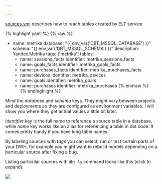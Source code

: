 ```yaml
---

---
```

[sources.yml](https://github.com/kzzzr/mybi-dbt-core/blob/master/models/sources/sources.yml) describes how to reach tables created by ELT service

{% highlight yaml %}
{% raw %}

* name: metrika
  database: "{{ env_var('DBT_MSSQL_DATABASE') }}"
  schema: "{{ env_var('DBT_MSSQL_SCHEMA') }}"
  description: Yandex.Metrika
  tags: \['metrika'\]
  tables:
  * name: sessions_facts
    identifier: metrika_sessions_facts
  * name: goals_facts
    identifier: metrika_goals_facts
  * name: purchases_facts
    identifier: metrika_purchases_facts
  * name: devices
    identifier: metrika_devices
  * name: goals
    identifier: metrika_goals
  * name: purchases
    identifier: metrika_purchases
    {% endraw %}  
    {% endhighlight %}

Mind the _database_ and _schema_ keys. They might vary between projects and deployments so they are configured as environment variables. I will show you where they get actual values a little bit later.

_Identifier_ key is the full name to reference a source table in a database, while _name_ key works like an alias for referencing a table in dbt code. It comes pretty handy if you have long table names.

By labeling sources with _tags_ you can select, run or test certain parts of your DWH, for example you might want to rebuild models depending on a particular source after fixing a bug.

Listing particular sources with `dbt ls` command looks like this (click to expand):

[![](https://habrastorage.org/webt/ft/wg/zq/ftwgzq9mcxfshm0vjdibiw44ciq.gif)](https://habrastorage.org/webt/ft/wg/zq/ftwgzq9mcxfshm0vjdibiw44ciq.gif)